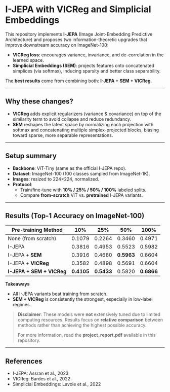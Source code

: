 # I-JEPA with VICReg and Simplicial Embeddings

This repository implements **I-JEPA** (Image Joint-Embedding Predictive Architecture) and proposes two information-theoretic upgrades that improve downstream accuracy on ImageNet-100:

- **VICReg loss**: encourages variance, invariance, and de-correlation in the learned space.
- **Simplicial Embeddings (SEM)**: projects features onto concatenated simplices (via softmax), inducing sparsity and better class separability.

The **best results** come from combining both: **I-JEPA + SEM + VICReg**.

---

## Why these changes?

- **VICReg** adds explicit regularizers (variance & covariance) on top of the similarity term to avoid collapse and reduce redundancy.
- **SEM** reshapes the latent space by normalizing each projection with softmax and concatenating multiple simplex-projected blocks, biasing toward sparse, more separable representations.

---

## Setup summary

- **Backbone**: ViT-Tiny (same as the official I-JEPA repo).
- **Dataset**: ImageNet-100 (100 classes sampled from ImageNet-1K).
- **Images**: resized to 224×224, normalized.
- **Protocol**:
  - Train/fine-tune with **10% / 25% / 50% / 100%** labeled splits.
  - Compare **from-scratch** ViT vs. **pretrained** I-JEPA variants.

---

## Results (Top-1 Accuracy on ImageNet-100)

| Pre-training Method         | 10%    | 25%    | 50%    | 100%   |
|----------------------------|:------:|:------:|:------:|:------:|
| None (from scratch)        | 0.1079 | 0.2264 | 0.3460 | 0.4971 |
| I-JEPA                     | 0.3816 | 0.4953 | 0.5523 | 0.5982 |
| I-JEPA + **SEM**           | 0.3916 | 0.4680 | **0.5963** | 0.6604 |
| I-JEPA + **VICReg**        | 0.3582 | 0.4898 | 0.5691 | 0.6604 |
| **I-JEPA + SEM + VICReg**  | **0.4105** | **0.5433** | 0.5820 | **0.6866** |

**Takeaways**

- All I-JEPA variants beat training from scratch.
- **SEM + VICReg** is consistently the strongest, especially in low-label regimes.

> **Disclaimer**: These models were **not** extensively tuned due to limited computing resources. Results focus on **relative comparison** between methods rather than achieving the highest possible accuracy.
>  
> For more information, read the **project_report.pdf** available in this repository.

---

## References

- I-JEPA: Assran et al., 2023  
- VICReg: Bardes et al., 2022  
- Simplicial Embeddings: Lavoie et al., 2022
